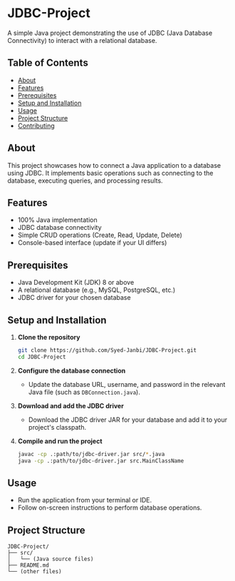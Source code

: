 # JDBC-Project

A simple Java project demonstrating the use of JDBC (Java Database Connectivity) to interact with a relational database.

## Table of Contents

- [About](#about)
- [Features](#features)
- [Prerequisites](#prerequisites)
- [Setup and Installation](#setup-and-installation)
- [Usage](#usage)
- [Project Structure](#project-structure)
- [Contributing](#contributing)

## About

This project showcases how to connect a Java application to a database using JDBC. It implements basic operations such as connecting to the database, executing queries, and processing results.

## Features

- 100% Java implementation
- JDBC database connectivity
- Simple CRUD operations (Create, Read, Update, Delete)
- Console-based interface (update if your UI differs)

## Prerequisites

- Java Development Kit (JDK) 8 or above
- A relational database (e.g., MySQL, PostgreSQL, etc.)
- JDBC driver for your chosen database

## Setup and Installation

1. **Clone the repository**
    ```bash
    git clone https://github.com/Syed-Janbi/JDBC-Project.git
    cd JDBC-Project
    ```
2. **Configure the database connection**
   - Update the database URL, username, and password in the relevant Java file (such as `DBConnection.java`).

3. **Download and add the JDBC driver**
   - Download the JDBC driver JAR for your database and add it to your project's classpath.

4. **Compile and run the project**
    ```bash
    javac -cp .:path/to/jdbc-driver.jar src/*.java
    java -cp .:path/to/jdbc-driver.jar src.MainClassName
    ```

## Usage

- Run the application from your terminal or IDE.
- Follow on-screen instructions to perform database operations.

## Project Structure

```
JDBC-Project/
├── src/
│   └── (Java source files)
├── README.md
└── (other files)
```

